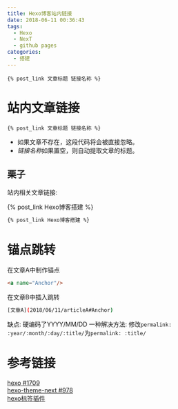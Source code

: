 ```yaml
---
title: Hexo博客站内链接
date: 2018-06-11 00:36:43
tags:
  - Hexo
  - NexT
  - github pages
categories:
  - 搭建
---
```


    {% post_link 文章标题 链接名称 %}

<!-- more -->

# 站内文章链接

    {% post_link 文章标题 链接名称 %}

- 如果文章不存在，这段代码将会被直接忽略。
- *链接名称*如果置空，则自动提取文章的标题。

## 栗子

站内相关文章链接:

{% post_link Hexo博客搭建 %}

```bash
{% post_link Hexo博客搭建 %}
```

# 锚点跳转

在文章A中制作锚点  

```html
<a name="Anchor"/>
```

在文章B中插入跳转

```bash
[文章A](2018/06/11/articleA#Anchor)
```

缺点: 硬编码了YYYY/MM/DD
一种解决方法: 修改`permalink: :year/:month/:day/:title/`为`permalink: :title/`

# 参考链接

[hexo #1709](https://github.com/hexojs/hexo/issues/1709)  
[hexo-theme-next #978](https://github.com/iissnan/hexo-theme-next/issues/978)  
[hexo标签插件](https://hexo.io/zh-cn/docs/tag-plugins.html#引用文章)  
